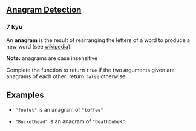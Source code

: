 <h2><a href=https://www.codewars.com/kata/529eef7a9194e0cbc1000255/train/python target="_blank">Anagram Detection</a></h2><h3>7 kyu</h3><p>An <strong>anagram</strong> is the result of rearranging the letters of a word to produce a new word (see <a href="https://en.wikipedia.org/wiki/Anagram" data-turbolinks="false" target="_blank">wikipedia</a>).</p><p><strong>Note:</strong> anagrams are case insensitive</p><p>Complete the function to return <code>true</code> if the two arguments given are anagrams of each other; return <code>false</code> otherwise.</p><h2 id="examples">Examples</h2><ul><li><p><code>"foefet"</code> is an anagram of <code>"toffee"</code></p></li><li><p><code>"Buckethead"</code> is an anagram of <code>"DeathCubeK"</code></p></li></ul>